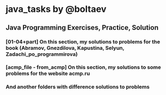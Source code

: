# java_tasks by @boltaev
## Java Programming Exercises, Practice, Solution
### [01-04+part] On this section, my solutions to problems for the book (Abramov, Gnezdilova, Kapustina, Selyun, Zadachi_po_programmirova)
### [acmp_file - from_acmp] On this section, my solutions to some problems for the website acmp.ru
### And another folders with difference solutions to problems
